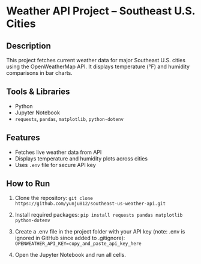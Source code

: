 # Weather API Project – Southeast U.S. Cities

## Description
This project fetches current weather data for major Southeast U.S. cities using the OpenWeatherMap API. It displays temperature (°F) and humidity comparisons in bar charts.

## Tools & Libraries
- Python
- Jupyter Notebook
- `requests`, `pandas`, `matplotlib`, `python-dotenv`

## Features
- Fetches live weather data from API
- Displays temperature and humidity plots across cities
- Uses `.env` file for secure API key

## How to Run
1. Clone the repository:
   ```git clone https://github.com/yunju812/southeast-us-weather-api.git```

2. Install required packages:
   ```pip install requests pandas matplotlib python-dotenv```

3. Create a .env file in the project folder with your API key (note: .env is ignored in GitHub since added to .gitignore):
   ```OPENWEATHER_API_KEY=copy_and_paste_api_key_here```
   
5. Open the Jupyter Notebook and run all cells.
